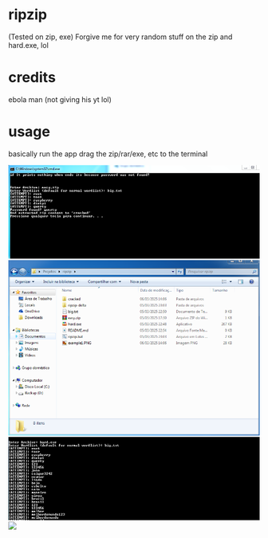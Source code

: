 # ripzip
(Tested on zip, exe)
Forgive me for very random stuff on the zip and hard.exe, lol

# credits
ebola man
(not giving his yt lol)

# usage
basically run the app
drag the zip/rar/exe, etc to  the terminal



<img src="https://github.com/GitLabBR/ripzip/blob/main/example1.PNG">
<img src="https://github.com/GitLabBR/ripzip/blob/main/example2.png">
<img src="https://github.com/GitLabBR/ripzip/blob/main/example3.png">
<img src="https://github.com/GitLabBR/ripzip/blob/main/example3end.PNG">

